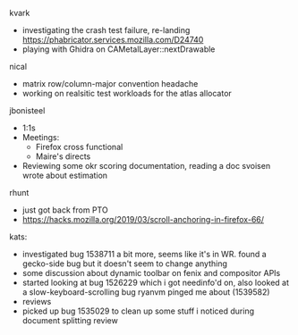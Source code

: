 kvark
  * investigating the crash test failure, re-landing https://phabricator.services.mozilla.com/D24740
  * playing with Ghidra on CAMetalLayer::nextDrawable

nical
  * matrix row/column-major convention headache
  * working on realsitic test workloads for the atlas allocator

jbonisteel
  * 1:1s
  * Meetings:
    * Firefox cross functional 
    * Maire's directs
  * Reviewing some okr scoring documentation, reading a doc svoisen wrote about estimation

rhunt
  * just got back from PTO
  * https://hacks.mozilla.org/2019/03/scroll-anchoring-in-firefox-66/

kats:
  * investigated bug 1538711 a bit more, seems like it's in WR. found a gecko-side bug but it doesn't seem to change anything
  * some discussion about dynamic toolbar on fenix and compositor APIs
  * started looking at bug 1526229 which i got needinfo'd on, also looked at a slow-keyboard-scrolling bug ryanvm pinged me about (1539582)
  * reviews
  * picked up bug 1535029 to clean up some stuff i noticed during document splitting review

